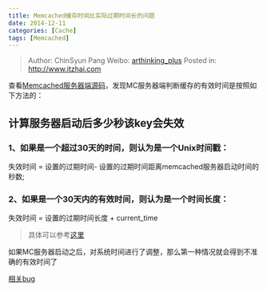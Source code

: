 ```yaml
---
title: Memcached缓存时间比实际过期时间长的问题
date: 2014-12-11
categories: [Cache]
tags: [Memcached]
---
```


> Author: ChinSyun Pang
> Weibo: [arthinking_plus](http://weibo.com/arthinkingplus)
> Posted in: http://www.itzhai.com

查看[Memcached服务器端源码](https://github.com/memcached/memcached/blob/master/memcached.c "Memcached服务器端源码")，发现MC服务器端判断缓存的有效时间是按照如下方法的：    
## 计算服务器启动后多少秒该key会失效
### 1、如果是一个超过30天的时间，则认为是一个Unix时间戳：    
失效时间 = 设置的过期时间- 设置的过期时间距离memcached服务器启动时间的秒数;

### 2、如果是一个30天内的有效时间，则认为是一个时间长度：    
失效时间 = 设置的过期时间长度 + current_time

> 具体可以参考[这里](http://my.oschina.net/u/1255608/blog/163342 "这里")     

如果MC服务器启动之后，对系统时间进行了调整，那么第一种情况就会得到不准确的有效时间了

[相关bug](http://www.couchbase.com/issues/browse/MB-11548 "相关bug")

